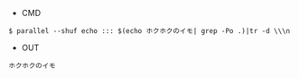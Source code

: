 - CMD

```
$ parallel --shuf echo ::: $(echo ホクホクのイモ| grep -Po .)|tr -d \\\n
```

- OUT

```
ホクホクのイモ
```
